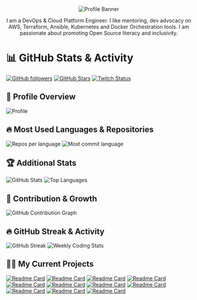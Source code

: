 <p align="center"><img alt="Profile Banner" src="https://github.com/awsautomation/awsautomation/assets/19566456/444d182f-5394-4cf7-bf29-f7226536128f"></p>

<div align="center"> 
I am a DevOps & Cloud Platform Engineer. I like mentoring, dev advocacy on AWS, Terraform, Ansible, Kubernetes and Docker Orchestration tools. I am passionate about promoting Open Source literacy and inclusivity.
</div>

# 📊 GitHub Stats & Activity

[![GitHub followers](https://img.shields.io/github/followers/awsautomation?logo=GitHub&style=for-the-badge)](https://github.com/awsautomation)
[![GitHub Stars](https://img.shields.io/github/stars/awsautomation?logo=github&style=for-the-badge)](https://github.com/awsautomation) 
[![Twitch Status](https://img.shields.io/twitch/status/awsautomation?color=9147FF&logo=twitch&style=for-the-badge)]()

## 📌 Profile Overview  
![Profile](https://github-profile-summary-cards.vercel.app/api/cards/profile-details?username=awsautomation&theme=codeSTACKr)

## 🔥 Most Used Languages & Repositories  
![Repos per language](https://github-profile-summary-cards.vercel.app/api/cards/repos-per-language?username=awsautomation&theme=codeSTACKr)
![Most commit language](https://github-profile-summary-cards.vercel.app/api/cards/most-commit-language?username=awsautomation&theme=codeSTACKr)

## 🏆 Additional Stats  
![GitHub Stats](https://github-readme-stats.vercel.app/api?username=awsautomation&show_icons=true&theme=dark&hide_border=true)
![Top Languages](https://github-readme-stats.vercel.app/api/top-langs/?username=awsautomation&layout=compact&theme=dark&hide_border=true)

## 🚀 Contribution & Growth  
![GitHub Contribution Graph](https://github-readme-activity-graph.vercel.app/graph?username=awsautomation&theme=react-dark&area=true&hide_border=true)

## 🔥 GitHub Streak & Activity  
![GitHub Streak](https://streak-stats.demolab.com/?user=awsautomation&theme=dark&hide_border=true)
![Weekly Coding Stats](https://github-readme-stats.vercel.app/api/wakatime?username=awsautomation&theme=dark&hide_border=true)


## 🧑‍💻 My Current Projects
[![Readme Card](https://github-readme-stats.vercel.app/api/pin/?username=awsautomation&repo=CloudOps&theme=codeSTACKr)](https://github.com/awsautomation/CloudOps)
[![Readme Card](https://github-readme-stats.vercel.app/api/pin/?username=awsautomation&repo=terraform-provider-harbor&theme=codeSTACKr)](https://github.com/awsautomation/terraform-provider-harbor)
[![Readme Card](https://github-readme-stats.vercel.app/api/pin/?username=awsautomation&repo=terraform-aws-ecs&theme=codeSTACKr)](https://github.com/awsautomation/terraform-aws-ecs)
[![Readme Card](https://github-readme-stats.vercel.app/api/pin/?username=awsautomation&repo=AWS-DevOps-Project&theme=codeSTACKr)](https://github.com/awsautomation/AWS-DevOps-Project)
[![Readme Card](https://github-readme-stats.vercel.app/api/pin/?username=awsautomation&repo=atlassian-bitbucket&theme=codeSTACKr)](https://github.com/awsautomation/atlassian-bitbucket)
[![Readme Card](https://github-readme-stats.vercel.app/api/pin/?username=awsautomation&repo=atlassian-crowd&theme=codeSTACKr)](https://github.com/awsautomation/atlassian-crowd)
[![Readme Card](https://github-readme-stats.vercel.app/api/pin/?username=awsautomation&repo=atlassian-confluence&theme=codeSTACKr)](https://github.com/awsautomation/atlassian-confluence)
[![Readme Card](https://github-readme-stats.vercel.app/api/pin/?username=awsautomation&repo=atlassian-services&theme=codeSTACKr)](https://github.com/https://github.com/awsautomation/atlassian-services)
[![Readme Card](https://github-readme-stats.vercel.app/api/pin/?username=awsautomation&repo=harbor-scanner-trivy&theme=codeSTACKr)](https://github.com/awsautomation/harbor-scanner-trivy)
[![Readme Card](https://github-readme-stats.vercel.app/api/pin/?username=awsautomation&repo=terraform-aws-vault&theme=codeSTACKr)](https://github.com/awsautomation/terraform-aws-vault)
[![Readme Card](https://github-readme-stats.vercel.app/api/pin/?username=awsautomation&repo=mongodb-atlas-mean-stack&theme=codeSTACKr)](https://github.com/awsautomation/mongodb-atlas-mean-stack)
